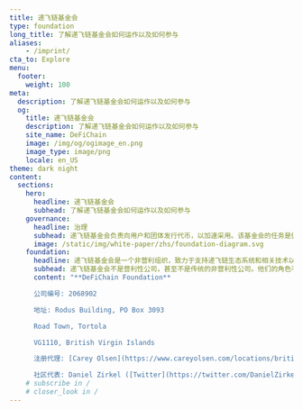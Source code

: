 ```yaml
---
title: 递飞链基金会
type: foundation
long_title: 了解递飞链基金会如何运作以及如何参与
aliases:
    - /imprint/
cta_to: Explore
menu:
  footer:
    weight: 100
meta:
  description: 了解递飞链基金会如何运作以及如何参与
  og:
    title: 递飞链基金会
    description: 了解递飞链基金会如何运作以及如何参与
    site_name: DeFiChain
    image: /img/og/ogimage_en.png
    image_type: image/png
    locale: en_US
theme: dark night
content:
  sections:
    hero:
      headline: 递飞链基金会
      subhead: 了解递飞链基金会如何运作以及如何参与
    governance:
      headline: 治理
      subhead: 递飞链基金会负责向用户和团体发行代币，以加速采用。该基金会的任务是促进生态系统，引进生态系统伙伴，指导开发生态系统伙伴工具，以及开展其他活动，新增生态系统伙伴的加入。
      image: /static/img/white-paper/zhs/foundation-diagram.svg
    foundation:
      headline: 递飞链基金会是一个非营利组织，致力于支持递飞链生态系统和相关技术以及社区。
      subhead: 递飞链基金会不是营利性公司，甚至不是传统的非营利性公司。他们的角色不是控制或领导递飞链，也不是唯一为递飞链相关技术的关键开发提供资金的组织。 递飞链基金会是更大生态系统的一部分。
      content: "**DeFiChain Foundation**

      公司编号: 2068902

      地址: Rodus Building, PO Box 3093

      Road Town, Tortola

      VG1110, British Virgin Islands

      注册代理: [Carey Olsen](https://www.careyolsen.com/locations/british-virgin-islands)

      社区代表: Daniel Zirkel ([Twitter](https://twitter.com/DanielZirkel))"
    # subscribe in /
    # closer_look in /
---
```

